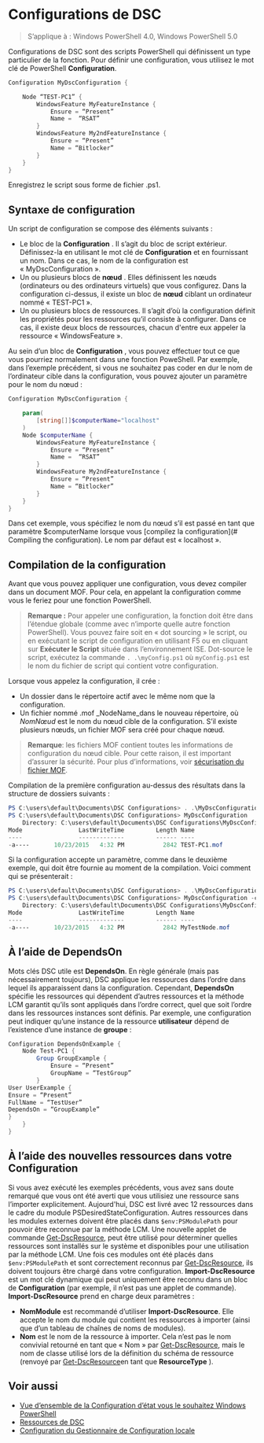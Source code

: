 # Configurations de DSC

>S’applique à : Windows PowerShell 4.0, Windows PowerShell 5.0

Configurations de DSC sont des scripts PowerShell qui définissent un type particulier de la fonction. Pour définir une configuration, vous utilisez le mot clé de PowerShell __Configuration__.

```powershell
Configuration MyDscConfiguration {

    Node “TEST-PC1” {
        WindowsFeature MyFeatureInstance {
            Ensure = “Present”
            Name =  “RSAT”
        }
        WindowsFeature My2ndFeatureInstance {
            Ensure = “Present”
            Name = “Bitlocker”
        }
    }
}
```

Enregistrez le script sous forme de fichier .ps1.

## Syntaxe de configuration

Un script de configuration se compose des éléments suivants :

- Le bloc de la **Configuration** . Il s’agit du bloc de script extérieur. Définissez-la en utilisant le mot clé de **Configuration** et en fournissant un nom. Dans ce cas, le nom de la configuration est « MyDscConfiguration ».
- Un ou plusieurs blocs de **nœud** . Elles définissent les nœuds (ordinateurs ou des ordinateurs virtuels) que vous configurez. Dans la configuration ci-dessus, il existe un bloc de **nœud** ciblant un ordinateur nommé « TEST-PC1 ».
- Un ou plusieurs blocs de ressources. Il s’agit d’où la configuration définit les propriétés pour les ressources qu’il consiste à configurer. Dans ce cas, il existe deux blocs de ressources, chacun d'entre eux appeler la ressource « WindowsFeature ».

Au sein d’un bloc de **Configuration** , vous pouvez effectuer tout ce que vous pourriez normalement dans une fonction PoweShell. Par exemple, dans l’exemple précédent, si vous ne souhaitez pas coder en dur le nom de l’ordinateur cible dans la configuration, vous pouvez ajouter un paramètre pour le nom du nœud :

```powershell
Configuration MyDscConfiguration {

    param(
        [string[]]$computerName="localhost"
    )
    Node $computerName {
        WindowsFeature MyFeatureInstance {
            Ensure = “Present”
            Name =  “RSAT”
        }
        WindowsFeature My2ndFeatureInstance {
            Ensure = “Present”
            Name = “Bitlocker”
        }
    }
}
```

Dans cet exemple, vous spécifiez le nom du nœud s’il est passé en tant que paramètre $computerName lorsque vous [compilez la configuration](# Compiling the configuration). Le nom par défaut est « localhost ».

## Compilation de la configuration
Avant que vous pouvez appliquer une configuration, vous devez compiler dans un document MOF. Pour cela, en appelant la configuration comme vous le feriez pour une fonction PowerShell.
>__Remarque :__ Pour appeler une configuration, la fonction doit être dans l’étendue globale (comme avec n’importe quelle autre fonction PowerShell). Vous pouvez faire soit en « dot sourcing » le script, ou en exécutant le script de configuration en utilisant F5 ou en cliquant sur __Exécuter le Script__ située dans l’environnement ISE. Dot-source le script, exécutez la commande `. .\myConfig.ps1` où `myConfig.ps1` est le nom du fichier de script qui contient votre configuration.

Lorsque vous appelez la configuration, il crée :

- Un dossier dans le répertoire actif avec le même nom que la configuration.
- Un fichier nommé .mof _NodeName_dans le nouveau répertoire, où _NomNœud_ est le nom du nœud cible de la configuration. S’il existe plusieurs nœuds, un fichier MOF sera créé pour chaque nœud.

>__Remarque__: les fichiers MOF contient toutes les informations de configuration du nœud cible. Pour cette raison, il est important d’assurer la sécurité. Pour plus d’informations, voir [sécurisation du fichier MOF](secureMOF.md).

Compilation de la première configuration au-dessus des résultats dans la structure de dossiers suivants :

```powershell
PS C:\users\default\Documents\DSC Configurations> . .\MyDscConfiguration.ps1
PS C:\users\default\Documents\DSC Configurations> MyDscConfiguration
    Directory: C:\users\default\Documents\DSC Configurations\MyDscConfiguration
Mode                LastWriteTime         Length Name                                                                                              
----                -------------         ------ ----                                                                                         
-a----       10/23/2015   4:32 PM           2842 TEST-PC1.mof
```  

Si la configuration accepte un paramètre, comme dans le deuxième exemple, qui doit être fournie au moment de la compilation. Voici comment qui se présenterait :

```powershell
PS C:\users\default\Documents\DSC Configurations> . .\MyDscConfiguration.ps1
PS C:\users\default\Documents\DSC Configurations> MyDscConfiguration -computerName 'MyTestNode'
    Directory: C:\users\default\Documents\DSC Configurations\MyDscConfiguration
Mode                LastWriteTime         Length Name                                                                                              
----                -------------         ------ ----                                                                                         
-a----       10/23/2015   4:32 PM           2842 MyTestNode.mof
```      

## À l’aide de DependsOn
Mots clés DSC utile est __DependsOn__. En règle générale (mais pas nécessairement toujours), DSC applique les ressources dans l’ordre dans lequel ils apparaissent dans la configuration. Cependant, __DependsOn__ spécifie les ressources qui dépendent d’autres ressources et la méthode LCM garantit qu’ils sont appliqués dans l’ordre correct, quel que soit l’ordre dans les ressources instances sont définis. Par exemple, une configuration peut indiquer qu’une instance de la ressource __utilisateur__ dépend de l’existence d’une instance de __groupe__ :

```powershell
Configuration DependsOnExample {
    Node Test-PC1 {
        Group GroupExample {
            Ensure = “Present”
            GroupName = “TestGroup”
        }
User UserExample {
Ensure = “Present”
FullName = “TestUser”
DependsOn = “GroupExample”
}
    }
}
```

## À l’aide des nouvelles ressources dans votre Configuration
Si vous avez exécuté les exemples précédents, vous avez sans doute remarqué que vous ont été averti que vous utilisiez une ressource sans l’importer explicitement.
Aujourd'hui, DSC est livré avec 12 ressources dans le cadre du module PSDesiredStateConfiguration. Autres ressources dans les modules externes doivent être placés dans `$env:PSModulePath` pour pouvoir être reconnue par la méthode LCM. Une nouvelle applet de commande [Get-DscResource](https://technet.microsoft.com/en-us/library/dn521625.aspx), peut être utilisé pour déterminer quelles ressources sont installés sur le système et disponibles pour une utilisation par la méthode LCM. Une fois ces modules ont été placés dans `$env:PSModulePath` et sont correctement reconnus par [Get-DscResource](https://technet.microsoft.com/en-us/library/dn521625.aspx), ils doivent toujours être chargé dans votre configuration. __Import-DscResource__ est un mot clé dynamique qui peut uniquement être reconnu dans un bloc de __Configuration__ (par exemple, il n’est pas une applet de commande). __Import-DscResource__ prend en charge deux paramètres :
* __NomModule__ est recommandé d’utiliser __Import-DscResource__. Elle accepte le nom du module qui contient les ressources à importer (ainsi que d’un tableau de chaînes de noms de modules). 
* __Nom__ est le nom de la ressource à importer. Cela n’est pas le nom convivial retourné en tant que « Nom » par [Get-DscResource](https://technet.microsoft.com/en-us/library/dn521625.aspx), mais le nom de classe utilisé lors de la définition du schéma de ressource (renvoyé par [Get-DscResource](https://technet.microsoft.com/en-us/library/dn521625.aspx)en tant que __ResourceType__ ). 

## Voir aussi
* [Vue d’ensemble de la Configuration d’état vous le souhaitez Windows PowerShell](overview.md)
* [Ressources de DSC](resources.md)
* [Configuration du Gestionnaire de Configuration locale](metaconfig.md)
